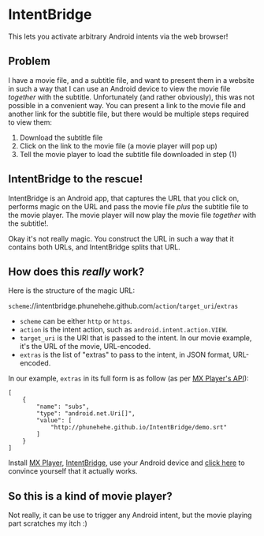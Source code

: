 # IntentBridge

This lets you activate arbitrary Android intents via the web browser!

## Problem

I have a movie file, and a subtitle file, and want to present them in a website
in such a way that I can use an Android device to view the movie file
*together* with the subtitle. Unfortunately (and rather obviously), this was
not possible in a convenient way. You can present a link to the movie file and
another link for the subtitle file, but there would be multiple steps required
to view them:

1. Download the subtitle file
2. Click on the link to the movie file (a movie player will pop up)
3. Tell the movie player to load the subtitle file downloaded in step (1)

## IntentBridge to the rescue!

IntentBridge is an Android app, that captures the URL that you click on,
performs magic on the URL and pass the movie file *plus* the subtitle file to
the movie player. The movie player will now play the movie file *together* with
the subtitle!.

Okay it's not really magic. You construct the URL in such a way that it
contains both URLs, and IntentBridge splits that URL.

## How does this *really* work?

Here is the structure of the magic URL:

`scheme`://intentbridge.phunehehe.github.com/`action`/`target_uri`/`extras`

  - `scheme` can be either `http` or `https`.
  - `action` is the intent action, such as `android.intent.action.VIEW`.
  - `target_uri` is the URI that is passed to the intent. In our movie example,
    it's the URL of the movie, URL-encoded.
  - `extras` is the list of "extras" to pass to the intent, in JSON format,
    URL-encoded.

In our example, `extras` in its full form is as follow (as per [MX Player's
API](https://sites.google.com/site/mxvpen/api)):

    [
        {
            "name": "subs",
            "type": "android.net.Uri[]",
            "value": [
                "http://phunehehe.github.io/IntentBridge/demo.srt"
            ]
        }
    ]

Install
[MX Player](https://play.google.com/store/apps/details?id=com.mxtech.videoplayer.ad),
[IntentBridge](http://d.pr/f/NlOQ),
use your Android device and
[click here](http://intentbridge.phunehehe.github.com/android.intent.action.VIEW/http%3A%2F%2Fphunehehe.github.io%2FIntentBridge%2Fsample_mpeg4.mp4/%5B%7B%22name%22%3A%22subs%22%2C%22type%22%3A%22android.net.Uri%5B%5D%22%2C%22value%22%3A%5B%22http%3A%2F%2Fphunehehe.github.io%2FIntentBridge%2Fdemo.srt%22%5D%7D%5D)
to convince yourself that it actually works.

## So this is a kind of movie player?

Not really, it can be use to trigger any Android intent, but the movie playing
part scratches my itch :)

